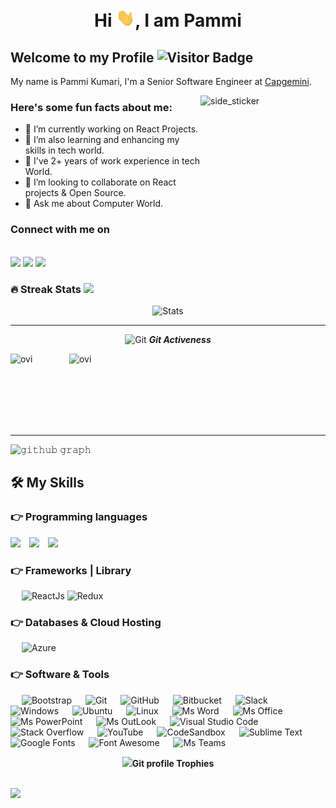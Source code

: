 <h1 align="center">Hi <img src="https://raw.githubusercontent.com/ABSphreak/ABSphreak/master/gifs/Hi.gif" width="30px">, I am Pammi </h1>

## Welcome to my Profile ![Visitor Badge](https://visitor-badge.laobi.icu/badge?page_id=PammiKumari1234)


My name is Pammi Kumari, I'm a Senior Software Engineer at [Capgemini](https://www.capgemini.com/). 

<img align="right" width=200px height=200px alt="side_sticker" src="https://media.giphy.com/media/TEnXkcsHrP4YedChhA/giphy.gif" />

<h3> Here's some fun facts about me: </h3>

- 🔭 I’m currently working on React Projects.
- 🏢 I’m also learning and enhancing my skills in tech world.
- 🌱 I've 2+ years of work experience in tech World.
- 👯 I’m looking to collaborate on React projects & Open Source.
- 💬 Ask me about Computer World.

<h3>Connect with me on</h3>
<br>
<a target="_blank" href="https://www.linkedin.com/in/pammi-kumari-099978179/"><img src="https://img.shields.io/badge/-LinkedIn-0077B5?style=for-the-badge&logo=Linkedin&logoColor=white"></img></a>
<a target="_blank" href="mailto:pammisao1234@gmail.com"><img src="https://img.shields.io/badge/-Gmail-D14836?style=for-the-badge&logo=Gmail&logoColor=white"></img></a>
<a target="_blank" href="https://github.com/PammiKumari1234"><img src="https://img.shields.io/badge/GitHub-181717.svg?style=for-the-badge&logo=GitHub&logoColor=white"></img></a>




### 🔥 Streak Stats <img src="https://media.giphy.com/media/iY8CRBdQXODJSCERIr/giphy.gif" width="30px">&nbsp;
<p align="center"><img src="https://github-readme-stats.vercel.app/api?username=PammiKumari1234&theme=gruvbox" alt="Stats"  /></p>


<hr>
<p align="center">
 <img src="https://media.giphy.com/media/W5eoZHPpUx9sapR0eu/giphy.gif" width="30px" alt="Git"/>&nbsp;<i><b>Git Activeness</b></i></p>
 
 
 <p><img align="left" src="https://github-readme-stats.vercel.app/api/top-langs?username=PammiKumari1234&show_icons=true&locale=en&layout=compact&theme=gruvbox" alt="ovi" /></p>
<p>&nbsp;<img align="right" src="https://github-readme-stats.vercel.app/api?username=PammiKumari1234&show_icons=true&locale=en&theme=gruvbox" alt="ovi" width="410" /></p>
<br><br><br><br><br>


<hr>



![𝚐𝚒𝚝𝚑𝚞𝚋 𝚐𝚛𝚊𝚙𝚑](https://activity-graph.herokuapp.com/graph?username=PammiKumari1234&theme=gruvbox&hide_border=true&area=true)


## 🛠️ My Skills
### 👉 Programming languages
<p align="left"> 
  
![](https://img.shields.io/badge/-HTML5-E34F26?style=flat-square&logo=html5&logoColor=white)&emsp;![](https://img.shields.io/badge/-CSS3-1572B6?style=flat-square&logo=css3)&emsp;![](https://img.shields.io/badge/-JavaScript-black?style=flat-square&logo=javascript)
</p>


### 👉 Frameworks | Library
<p align="left"> 
 &emsp;
  <img alt="ReactJs" src="https://img.shields.io/badge/React-61DAFB.svg?style=for-the-badge&logo=React&logoColor=black"/>
 <img alt="Redux" src="https://img.shields.io/badge/Redux-593D88?style=for-the-badge&logo=redux&logoColor=white">
  &emsp;
</p>


### 👉 Databases & Cloud Hosting
<p align="left">
 &emsp;
  <img alt="Azure" src="https://img.shields.io/badge/microsoft%20azure-0089D6?style=for-the-badge&logo=microsoft-azure&logoColor=white">
  &emsp;
</p>


 ### 👉 Software & Tools

<p align="left">
  &emsp;
   <img alt="Bootstrap" src="https://img.shields.io/badge/Bootstrap-7952B3.svg?style=for-the-badge&logo=Bootstrap&logoColor=white">
   &emsp;
   <img alt="Git" src="https://img.shields.io/badge/Git-F05032.svg?style=for-the-badge&logo=Git&logoColor=white">
   &emsp;
   <img alt="GitHub" src="https://img.shields.io/badge/GitHub-181717.svg?style=for-the-badge&logo=GitHub&logoColor=white">
   &emsp;
   <img alt="Bitbucket" src="https://img.shields.io/badge/Bitbucket-0052CC.svg?style=for-the-badge&logo=Bitbucket&logoColor=white">
   &emsp;
   <img alt="Slack" src="https://img.shields.io/badge/Slack-4A154B.svg?style=for-the-badge&logo=Slack&logoColor=white">
   &emsp;
   <img alt="Windows" src="https://img.shields.io/badge/Windows-0078D6.svg?style=for-the-badge&logo=Windows&logoColor=white">
   &emsp;
   <img alt="Ubuntu" src="https://img.shields.io/badge/Ubuntu-E95420.svg?style=for-the-badge&logo=Ubuntu&logoColor=white">
   &emsp;
   <img alt="Linux" src="https://img.shields.io/badge/Linux-FCC624.svg?style=for-the-badge&logo=Linux&logoColor=black">
   &emsp;
   <img alt="Ms Word" src="https://img.shields.io/badge/Microsoft%20Word-2B579A.svg?style=for-the-badge&logo=Microsoft-Word&logoColor=white">
   &emsp;
   <img alt="Ms Office" src="https://img.shields.io/badge/Microsoft%20Office-D83B01.svg?style=for-the-badge&logo=Microsoft-Office&logoColor=white">
   &emsp;
   <img alt="Ms PowerPoint" src="https://img.shields.io/badge/Microsoft%20PowerPoint-B7472A.svg?style=for-the-badge&logo=Microsoft-PowerPoint&logoColor=white">
   &emsp;
   <img alt="Ms OutLook" src="https://img.shields.io/badge/Microsoft%20Outlook-0078D4.svg?style=for-the-badge&logo=Microsoft-Outlook&logoColor=white">
   &emsp;
 <img alt="Visual Studio Code" src="https://img.shields.io/badge/Visual%20Studio%20Code-007ACC.svg?style=for-the-badge&logo=Visual-Studio-Code&logoColor=white">
   &emsp;
 <img alt="Stack Overflow" src="https://img.shields.io/badge/Stack%20Overflow-F58025.svg?style=for-the-badge&logo=Stack-Overflow&logoColor=white">
   &emsp;
 <img alt="YouTube" src="https://img.shields.io/badge/YouTube-FF0000.svg?style=for-the-badge&logo=YouTube&logoColor=white">
   &emsp;
  <img alt="CodeSandbox" src="https://img.shields.io/badge/CodeSandbox-151515.svg?style=for-the-badge&logo=CodeSandbox&logoColor=white">
   &emsp;
 <img alt="Sublime Text" src="https://img.shields.io/badge/Sublime%20Text-FF9800.svg?style=for-the-badge&logo=Sublime-Text&logoColor=white">
   &emsp;
 <img alt="Google Fonts" src="https://img.shields.io/badge/Google%20Fonts-4285F4.svg?style=for-the-badge&logo=Google-Fonts&logoColor=white">
   &emsp;
  <img alt="Font Awesome" src="https://img.shields.io/badge/Font%20Awesome-528DD7.svg?style=for-the-badge&logo=Font-Awesome&logoColor=white">
   &emsp;
 <img alt="Ms Teams" src="https://img.shields.io/badge/Microsoft%20Teams-6264A7.svg?style=for-the-badge&logo=Microsoft-Teams&logoColor=white">
   &emsp;
 
</p>


<p align="center"><img src="https://media.giphy.com/media/QaMcXSekUWx7aogAUr/giphy.gif" width="60" /><b>Git profile Trophies</b></h4></p><br>
<img src="https://github-profile-trophy.vercel.app/?username=PammiKumari1234&theme=gruvbox" />





